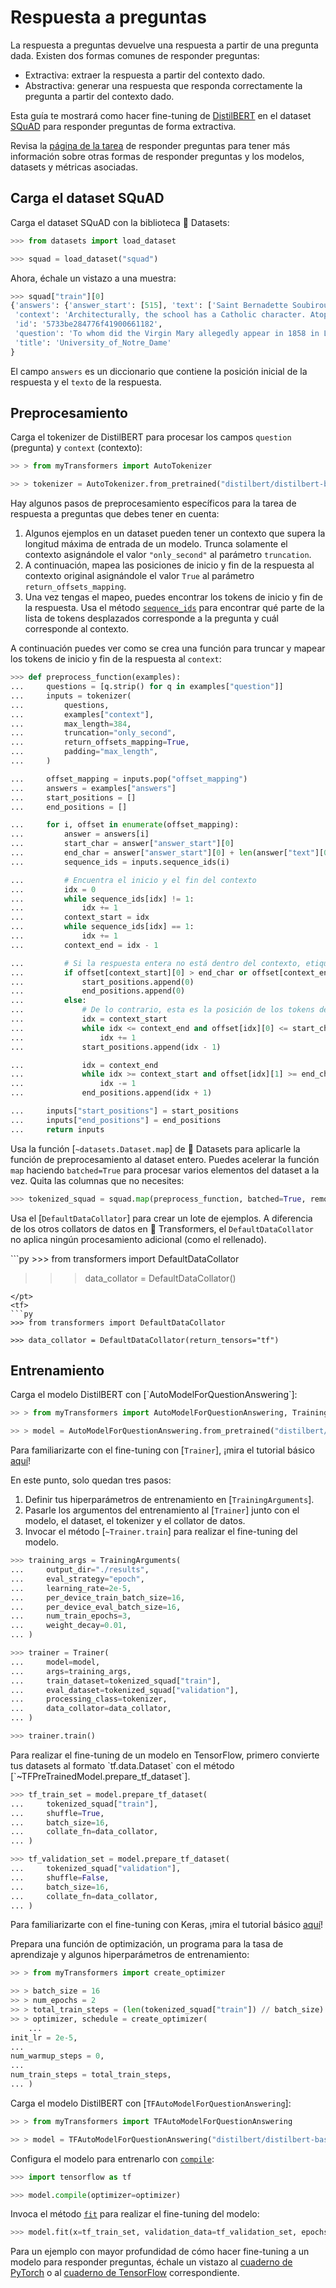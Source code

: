 <!--Copyright 2022 The HuggingFace Team. All rights reserved.

Licensed under the Apache License, Version 2.0 (the "License"); you may not use this file except in compliance with
the License. You may obtain a copy of the License at

http://www.apache.org/licenses/LICENSE-2.0

Unless required by applicable law or agreed to in writing, software distributed under the License is distributed on
an "AS IS" BASIS, WITHOUT WARRANTIES OR CONDITIONS OF ANY KIND, either express or implied. See the License for the
specific language governing permissions and limitations under the License.

⚠️ Note that this file is in Markdown but contain specific syntax for our doc-builder (similar to MDX) that may not be
rendered properly in your Markdown viewer.

-->

# Respuesta a preguntas

<Youtube id="ajPx5LwJD-I"/>

La respuesta a preguntas devuelve una respuesta a partir de una pregunta dada. Existen dos formas comunes de responder preguntas:

- Extractiva: extraer la respuesta a partir del contexto dado.
- Abstractiva: generar una respuesta que responda correctamente la pregunta a partir del contexto dado.

Esta guía te mostrará como hacer fine-tuning de [DistilBERT](https://huggingface.co/distilbert/distilbert-base-uncased) en el dataset [SQuAD](https://huggingface.co/datasets/squad) para responder preguntas de forma extractiva.

<Tip>

Revisa la [página de la tarea](https://huggingface.co/tasks/question-answering) de responder preguntas para tener más información sobre otras formas de responder preguntas y los modelos, datasets y métricas asociadas.

</Tip>

## Carga el dataset SQuAD

Carga el dataset SQuAD con la biblioteca 🤗 Datasets:

```py
>>> from datasets import load_dataset

>>> squad = load_dataset("squad")
```

Ahora, échale un vistazo a una muestra:

```py
>>> squad["train"][0]
{'answers': {'answer_start': [515], 'text': ['Saint Bernadette Soubirous']},
 'context': 'Architecturally, the school has a Catholic character. Atop the Main Building\'s gold dome is a golden statue of the Virgin Mary. Immediately in front of the Main Building and facing it, is a copper statue of Christ with arms upraised with the legend "Venite Ad Me Omnes". Next to the Main Building is the Basilica of the Sacred Heart. Immediately behind the basilica is the Grotto, a Marian place of prayer and reflection. It is a replica of the grotto at Lourdes, France where the Virgin Mary reputedly appeared to Saint Bernadette Soubirous in 1858. At the end of the main drive (and in a direct line that connects through 3 statues and the Gold Dome), is a simple, modern stone statue of Mary.',
 'id': '5733be284776f41900661182',
 'question': 'To whom did the Virgin Mary allegedly appear in 1858 in Lourdes France?',
 'title': 'University_of_Notre_Dame'
}
```

El campo `answers` es un diccionario que contiene la posición inicial de la respuesta y el `texto` de la respuesta.

## Preprocesamiento

<Youtube id="qgaM0weJHpA"/>

Carga el tokenizer de DistilBERT para procesar los campos `question` (pregunta) y `context` (contexto):

```py
>> > from myTransformers import AutoTokenizer

>> > tokenizer = AutoTokenizer.from_pretrained("distilbert/distilbert-base-uncased")
```

Hay algunos pasos de preprocesamiento específicos para la tarea de respuesta a preguntas que debes tener en cuenta:

1. Algunos ejemplos en un dataset pueden tener un contexto que supera la longitud máxima de entrada de un modelo. Trunca solamente el contexto asignándole el valor `"only_second"` al parámetro `truncation`.
2. A continuación, mapea las posiciones de inicio y fin de la respuesta al contexto original asignándole el valor `True` al parámetro `return_offsets_mapping`.
3. Una vez tengas el mapeo, puedes encontrar los tokens de inicio y fin de la respuesta. Usa el método [`sequence_ids`](https://huggingface.co/docs/tokenizers/python/latest/api/reference.html#tokenizers.Encoding.sequence_ids)
para encontrar qué parte de la lista de tokens desplazados corresponde a la pregunta y cuál corresponde al contexto.

A continuación puedes ver como se crea una función para truncar y mapear los tokens de inicio y fin de la respuesta al `context`:

```py
>>> def preprocess_function(examples):
...     questions = [q.strip() for q in examples["question"]]
...     inputs = tokenizer(
...         questions,
...         examples["context"],
...         max_length=384,
...         truncation="only_second",
...         return_offsets_mapping=True,
...         padding="max_length",
...     )

...     offset_mapping = inputs.pop("offset_mapping")
...     answers = examples["answers"]
...     start_positions = []
...     end_positions = []

...     for i, offset in enumerate(offset_mapping):
...         answer = answers[i]
...         start_char = answer["answer_start"][0]
...         end_char = answer["answer_start"][0] + len(answer["text"][0])
...         sequence_ids = inputs.sequence_ids(i)

...         # Encuentra el inicio y el fin del contexto
...         idx = 0
...         while sequence_ids[idx] != 1:
...             idx += 1
...         context_start = idx
...         while sequence_ids[idx] == 1:
...             idx += 1
...         context_end = idx - 1

...         # Si la respuesta entera no está dentro del contexto, etiquétala como (0, 0)
...         if offset[context_start][0] > end_char or offset[context_end][1] < start_char:
...             start_positions.append(0)
...             end_positions.append(0)
...         else:
...             # De lo contrario, esta es la posición de los tokens de inicio y fin
...             idx = context_start
...             while idx <= context_end and offset[idx][0] <= start_char:
...                 idx += 1
...             start_positions.append(idx - 1)

...             idx = context_end
...             while idx >= context_start and offset[idx][1] >= end_char:
...                 idx -= 1
...             end_positions.append(idx + 1)

...     inputs["start_positions"] = start_positions
...     inputs["end_positions"] = end_positions
...     return inputs
```

Usa la función [`~datasets.Dataset.map`] de 🤗 Datasets para aplicarle la función de preprocesamiento al dataset entero. Puedes acelerar la función `map` haciendo `batched=True` para procesar varios elementos del dataset a la vez.
Quita las columnas que no necesites:

```py
>>> tokenized_squad = squad.map(preprocess_function, batched=True, remove_columns=squad["train"].column_names)
```

Usa el [`DefaultDataCollator`] para crear un lote de ejemplos. A diferencia de los otros collators de datos en 🤗 Transformers, el `DefaultDataCollator` no aplica ningún procesamiento adicional (como el rellenado).

<frameworkcontent>
<pt>
```py
>>> from transformers import DefaultDataCollator

>>> data_collator = DefaultDataCollator()
```
</pt>
<tf>
```py
>>> from transformers import DefaultDataCollator

>>> data_collator = DefaultDataCollator(return_tensors="tf")
```
</tf>
</frameworkcontent>

## Entrenamiento

<frameworkcontent>
<pt>
Carga el modelo DistilBERT con [`AutoModelForQuestionAnswering`]:

```py
>> > from myTransformers import AutoModelForQuestionAnswering, TrainingArguments, Trainer

>> > model = AutoModelForQuestionAnswering.from_pretrained("distilbert/distilbert-base-uncased")
```

<Tip>

Para familiarizarte con el fine-tuning con [`Trainer`], ¡mira el tutorial básico [aquí](../training#finetune-with-trainer)!

</Tip>

En este punto, solo quedan tres pasos:

1. Definir tus hiperparámetros de entrenamiento en [`TrainingArguments`].
2. Pasarle los argumentos del entrenamiento al [`Trainer`] junto con el modelo, el dataset, el tokenizer y el collator de datos.
3. Invocar el método [`~Trainer.train`] para realizar el fine-tuning del modelo.

```py
>>> training_args = TrainingArguments(
...     output_dir="./results",
...     eval_strategy="epoch",
...     learning_rate=2e-5,
...     per_device_train_batch_size=16,
...     per_device_eval_batch_size=16,
...     num_train_epochs=3,
...     weight_decay=0.01,
... )

>>> trainer = Trainer(
...     model=model,
...     args=training_args,
...     train_dataset=tokenized_squad["train"],
...     eval_dataset=tokenized_squad["validation"],
...     processing_class=tokenizer,
...     data_collator=data_collator,
... )

>>> trainer.train()
```
</pt>
<tf>
Para realizar el fine-tuning de un modelo en TensorFlow, primero convierte tus datasets al formato `tf.data.Dataset` con el método [`~TFPreTrainedModel.prepare_tf_dataset`].

```py
>>> tf_train_set = model.prepare_tf_dataset(
...     tokenized_squad["train"],
...     shuffle=True,
...     batch_size=16,
...     collate_fn=data_collator,
... )

>>> tf_validation_set = model.prepare_tf_dataset(
...     tokenized_squad["validation"],
...     shuffle=False,
...     batch_size=16,
...     collate_fn=data_collator,
... )
```

<Tip>

Para familiarizarte con el fine-tuning con Keras, ¡mira el tutorial básico [aquí](training#finetune-with-keras)!

</Tip>

Prepara una función de optimización, un programa para la tasa de aprendizaje y algunos hiperparámetros de entrenamiento:

```py
>> > from myTransformers import create_optimizer

>> > batch_size = 16
>> > num_epochs = 2
>> > total_train_steps = (len(tokenized_squad["train"]) // batch_size) * num_epochs
>> > optimizer, schedule = create_optimizer(
    ...
init_lr = 2e-5,
...
num_warmup_steps = 0,
...
num_train_steps = total_train_steps,
... )
```

Carga el modelo DistilBERT con [`TFAutoModelForQuestionAnswering`]:

```py
>> > from myTransformers import TFAutoModelForQuestionAnswering

>> > model = TFAutoModelForQuestionAnswering("distilbert/distilbert-base-uncased")
```

Configura el modelo para entrenarlo con [`compile`](https://keras.io/api/models/model_training_apis/#compile-method):

```py
>>> import tensorflow as tf

>>> model.compile(optimizer=optimizer)
```

Invoca el método [`fit`](https://keras.io/api/models/model_training_apis/#fit-method) para realizar el fine-tuning del modelo:

```py
>>> model.fit(x=tf_train_set, validation_data=tf_validation_set, epochs=3)
```
</tf>
</frameworkcontent>

<Tip>

Para un ejemplo con mayor profundidad de cómo hacer fine-tuning a un modelo para responder preguntas, échale un vistazo al
[cuaderno de PyTorch](https://colab.research.google.com/github/huggingface/notebooks/blob/main/examples/question_answering.ipynb) o al
[cuaderno de TensorFlow](https://colab.research.google.com/github/huggingface/notebooks/blob/main/examples/question_answering-tf.ipynb) correspondiente.

</Tip>
